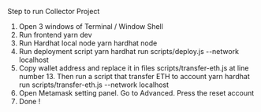 Step to run Collector Project
1. Open 3 windows of Terminal / Window Shell
2. Run frontend yarn dev
3. Run Hardhat local node yarn hardhat node
4. Run deployment script yarn hardhat run scripts/deploy.js --network localhost
5. Copy wallet address and replace it in files scripts/transfer-eth.js at line number 13. Then run a script that transfer ETH to account yarn hardhat run scripts/transfer-eth.js --network localhost
6. Open Metamask setting panel. Go to Advanced. Press the reset account
7. Done ! 